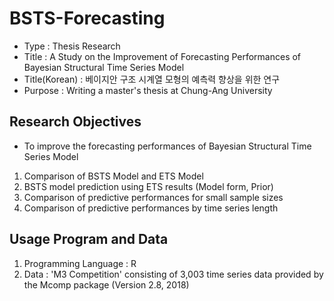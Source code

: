 # **BSTS-Forecasting**
* Type : Thesis Research
* Title : A Study on the Improvement of Forecasting Performances of Bayesian Structural Time Series Model
* Title(Korean) : 베이지안 구조 시계열 모형의 예측력 향상을 위한 연구
* Purpose : Writing a master's thesis at Chung-Ang University

## **Research Objectives**
* To improve the forecasting performances of Bayesian Structural Time Series Model
1. Comparison of BSTS Model and ETS Model
2. BSTS model prediction using ETS results (Model form, Prior)
3. Comparison of predictive performances for small sample sizes
4. Comparison of predictive performances by time series length

## **Usage Program and Data**
1. Programming Language : R
2. Data : 'M3 Competition' consisting of 3,003 time series data provided by the Mcomp package (Version 2.8, 2018)
